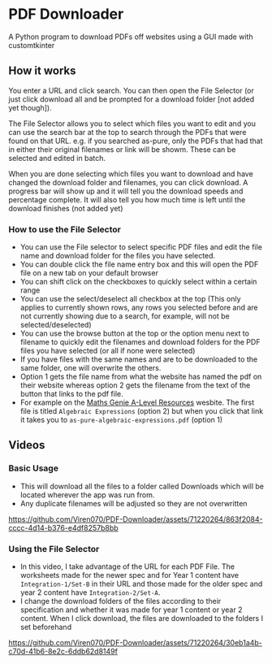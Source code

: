 
# PDF Downloader
A Python program to download PDFs off websites using a GUI made with customtkinter

## How it works
You enter a URL and click search. You can then open the File Selector (or just click download all and be prompted for a download folder [not added yet though]). 

The File Selector allows you to select which files you want to edit and you can use the search bar at the top to search through the PDFs that were found on that URL. e.g. if you searched as-pure, only the PDFs that had that in either their original filenames or link will be showm. These can be selected and edited in batch. 

When you are done selecting which files you want to download and have changed the download folder and filenames, you can click download. A progress bar will show up and it will tell you the download speeds and percentage complete. It will also tell you how much time is left until the download finishes (not added yet)

### How to use the File Selector
- You can use the File selector to select specific PDF files and edit the file name and download folder for the files you have selected.
- You can double click the file name entry box and this will open the PDF file on a new tab on your default browser 
- You can shift click on the checkboxes to quickly select within a certain range
- You can use the select/deselect all checkbox at the top (This only applies to currently shown rows, any rows you selected before and are not currently showing due to a search, for example, will not be selected/deselected)
- You can use the browse button at the top or the option menu next to filename to quickly edit the filenames and download folders for the PDF files you have selected (or all if none were selected)
- If you have files with the same names and are to be downloaded to the same folder, one will overwrite the others.
- Option 1 gets the file name from what the website has named the pdf on their website whereas option 2 gets the filename from the text of the button that links to the pdf file.
- For example on the [Maths Genie A-Level Resources](https://www.mathsgenie.co.uk/newalevel.html) wesbite.  The first file is titled `Algebraic Expressions` (option 2) but when you click that link it takes you to `as-pure-algebraic-expressions.pdf` (option 1)

## Videos 


### Basic Usage
- This will download all the files to a folder called Downloads which will be located wherever the app was run from.
- Any duplicate filenames will be adjusted so they are not overwritten

https://github.com/Viren070/PDF-Downloader/assets/71220264/863f2084-cccc-4d14-b376-e4df8257b8bb


### Using the File Selector


- In this video, I take advantage of the URL for each PDF File. The worksheets made for the newer spec and for Year 1 content have `Integration-1/Set-B` in their URL and those made for the older spec and year 2 content  have `Integration-2/Set-A`.
- I change the download folders of the files according to their specification and whether it was made for year 1 content or year 2 content. When I click download, the files are downloaded to the folders I set beforehand 
  
https://github.com/Viren070/PDF-Downloader/assets/71220264/30eb1a4b-c70d-41b6-8e2c-6ddb62d8149f


